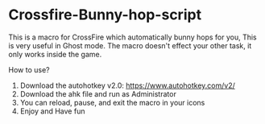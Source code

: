# Crossfire-Bunny-hop-script
This is  a macro for CrossFire which automatically  bunny hops for you, This is very useful in Ghost mode.
The macro doesn't effect your other task, it only works inside the game.

How  to use?

1. Download the autohotkey v2.0: https://www.autohotkey.com/v2/
2. Download the ahk file and run as Administrator
3. You can reload, pause, and exit the macro in your icons
4. Enjoy and Have fun
